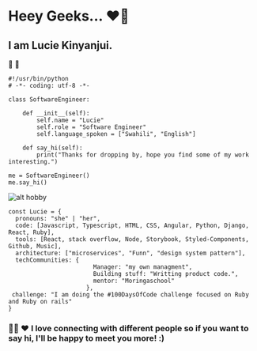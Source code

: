 # Heey Geeks... :hearts::wave:

## I am Lucie Kinyanjui.
   :feet:  :feet:  
```
#!/usr/bin/python
# -*- coding: utf-8 -*-

class SoftwareEngineer:  

    def __init__(self):
        self.name = "Lucie"  
        self.role = "Software Engineer"
        self.language_spoken = ["Swahili", "English"]

    def say_hi(self):
        print("Thanks for dropping by, hope you find some of my work interesting.")   

me = SoftwareEngineer()
me.say_hi()
```
![alt hobby](https://external-preview.redd.it/w2xG2VBGTHq2W02B0RKxVVzf2yfWc8qL-zEv9mGARwU.jpg?width=960&crop=smart&auto=webp&s=f7900c6da4bc602fc4a5c594f626a858bb81c869)
```
const Lucie = {
  pronouns: "she" | "her",  
  code: [Javascript, Typescript, HTML, CSS, Angular, Python, Django, React, Ruby], 
  tools: [React, stack overflow, Node, Storybook, Styled-Components, Github, Music],
  architecture: ["microservices", "Funn", "design system pattern"],
  techCommunities: {
                        Manager: "my own managment", 
                        Building stuff: "Writting product code.",
                        mentor: "Moringaschool" 
                      },
 challenge: "I am doing the #100DaysOfCode challenge focused on Ruby and Ruby on rails" 
}
```

### :family_woman_girl: :hearts: I love connecting with different people so if you want to say hi, I'll be happy to meet you more! :)
